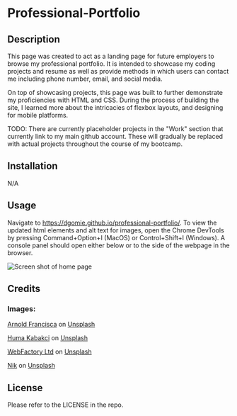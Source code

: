# Professional-Portfolio

## Description

This page was created to act as a landing page for future employers to browse my professional portfolio. It is intended to showcase my coding projects and resume as well as provide methods in which users can contact me including phone number, email, and social media.

On top of showcasing projects, this page was built to further demonstrate my proficiencies with HTML and CSS. During the process of building the site, I learned more about the intricacies of flexbox layouts, and designing for mobile platforms.

TODO:
There are currently placeholder projects in the "Work" section that currently link to my main github account. These will gradually be replaced with actual projects throughout the course of my bootcamp.

## Installation

N/A

## Usage

Navigate to https://dgomie.github.io/professional-portfolio/. To view the updated html elements and alt text for images, open the Chrome DevTools by pressing Command+Option+I (MacOS) or Control+Shift+I (Windows). A console panel should open either below or to the side of the webpage in the browser.

![Screen shot of home page](./assets/images/DSC_2682.jpg)

## Credits

### Images:

[Arnold Francisca](https://unsplash.com/@clark_fransa?utm_content=creditCopyText&utm_medium=referral&utm_source=unsplash) on [Unsplash](https://unsplash.com/photos/turned-on-macbook-pro-wit-programming-codes-display-f77Bh3inUpE?utm_content=creditCopyText&utm_medium=referral&utm_source=unsplash)

[Huma Kabakci](https://unsplash.com/@humakabakci?utm_content=creditCopyText&utm_medium=referral&utm_source=unsplash) on [Unsplash](https://unsplash.com/photos/a-black-and-white-photo-of-a-sign-that-says-coming-soon-oRk4Ep65tRc?utm_content=creditCopyText&utm_medium=referral&utm_source=unsplash)

[WebFactory Ltd](https://unsplash.com/@webfactoryltd?utm_content=creditCopyText&utm_medium=referral&utm_source=unsplash) on [Unsplash](https://unsplash.com/photos/black-and-silver-laptop-computer-NoOrDKxUfzo?utm_content=creditCopyText&utm_medium=referral&utm_source=unsplash)

[Nik](https://unsplash.com/@helloimnik?utm_content=creditCopyText&utm_medium=referral&utm_source=unsplash) on [Unsplash](https://unsplash.com/photos/tiny-model-construction-workers-working-on-a-mobile-phone-screen-umFPf301OjQ?utm_content=creditCopyText&utm_medium=referral&utm_source=unsplash)

## License

Please refer to the LICENSE in the repo.
